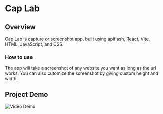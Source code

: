 # Cap Lab

## Overview

Cap Lab is capture or screenshot app, built using apiflash, React, Vite, HTML, JavaScript, and CSS.

### How to use

The app will take a screenshot of any website you want as long as the url works. You can also cutomize the screenshot by giving custom height and width.

## Project Demo

<img src="http://g.recordit.co/gFYGu3B52Q.gif" title='Video Demo' width='' alt='Video Demo' />




